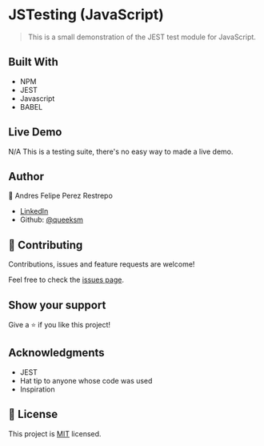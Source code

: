 # JSTesting (JavaScript)

> This is a small demonstration of the JEST test module for JavaScript.

## Built With

- NPM
- JEST
- Javascript
- BABEL

## Live Demo
  N/A
  This is a testing suite, there's no easy way to made a live demo.

## Author

👤 Andres Felipe Perez Restrepo

- [LinkedIn](https://www.linkedin.com/in/andres-felipe-perez-restrepo/)
-  Github: [@queeksm](https://github.com/queeksm)


## 🤝 Contributing

Contributions, issues and feature requests are welcome!

Feel free to check the [issues page](issues/).

## Show your support

Give a ⭐️ if you like this project!

## Acknowledgments

- JEST
- Hat tip to anyone whose code was used
- Inspiration

## 📝 License

This project is [MIT](lic.url) licensed.



